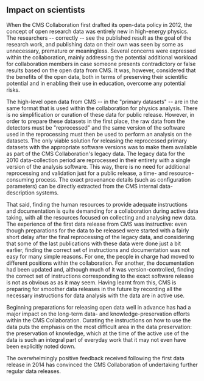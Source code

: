 ## Impact on scientists

When the CMS Collaboration first drafted its open-data policy in 2012, the concept of open research data was entirely new in high-energy physics. The researchers -- correctly -- see the published result as the goal of the research work, and publishing data on their own was seen by some as unnecessary, premature or meaningless. Several concerns were expressed within the collaboration, mainly addressing the potential additional workload for collaboration members in case someone presents contradictory or false results based on the open data from CMS. It was, however, considered that the benefits of the open data, both in terms of preserving their scientific potential and in enabling their use in education, overcome any potential risks.

The high-level open data from CMS -- in the "primary datasets" -- are in the same format that is used within the collaboration for physics analysis. There is no simplification or curation of these data for public release. However, in order to prepare these datasets in the first place, the raw data from the detectors must be "reprocessed" and the same version of the software used in the reprocessing must then be used to perform an analysis on the datasets. The only viable solution for releasing the reprocessed primary datasets with the appropriate software versions was to make them available as part of the CMS Collaboration's legacy data. The legacy data for the 2010 data-collection period are reprocessed in their entirety with a single version of the analysis software. This way, there is no need for additional reprocessing and validation just for a public release, a time- and resource-consuming process. The exact provenance details (such as configuration parameters) can be directly extracted from the CMS internal data-description systems.

That said, finding the human resources to provide adequate instructions and documentation is quite demanding for a collaboration during active data taking, with all the resources focused on collecting and analysing new data. The experience of the first data release from CMS was instructive: even though preparations for the data to be released were started with a fairly short delay after the final reprocessing of the legacy data, and considering that some of the last publications with these data were done just a bit earlier, finding the correct set of instructions and documentation was not easy for many simple reasons. For one, the people in charge had moved to different positions within the collaboration. For another, the documentation had been updated and, although much of it was version-controlled, finding the correct set of instructions corresponding to the exact software release is not as obvious as as it may seem. Having learnt from this, CMS is preparing for smoother data releases in the future by recording all the necessary instructions for data analysis with the data are in active use.

Beginning preparations for releasing open data well in advance has had a major impact on the long-term data- and knowledge-preservation efforts within the CMS Collaboration. Curating the instructions on how to use the data puts the emphasis on the most difficult area in the data preservation: the preservation of knowledge, which at the time of the active use of the data is such an integral part of everyday work that it may not even have been explicitly noted down.

The overwhelmingly positive feedback received following the first data release in 2014 has convinced the CMS Collaboration of undertaking further regular data releases.
